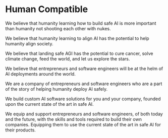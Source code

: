 # Human Compatible

We believe that humanity learning how to build safe AI is more important than
humanity not shooting each other with nukes.

We believe that humanity learning to align AI has the potential to help
humanity align society.

We believe that landing safe AGI has the potential to cure cancer, solve
climate change, feed the world, and let us explore the stars.

We believe that entrepreneurs and software engineers will be at the helm of AI
deployments around the world.

We are a company of entrepreneurs and software engineers who are a part of the
story of helping humanity deploy AI safely.

We build custom AI software solutions for you and your company, founded upon
the current state of the art in safe AI.

We equip and support entrepreneurs and software engineers, of both today and
the future, with the skills and tools required to build their own companies.
Equipping them to use the current state of the art in safe AI for their
products.
